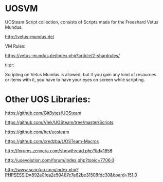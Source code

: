 # UOSVM
UOSteam Script collection, consists of Scripts made for the Freeshard Vetus Mundus.

http://vetus-mundus.de/


VM Rules:

https://vetus-mundus.de/index.php?article/2-shardrules/


tl;dr:

Scripting on Vetus Mundus is allowed, but if you gain any kind of resources or items with it, you have to have your eyes on screen while scripting.


# Other UOS Libraries:

https://github.com/GitBytes/UOSteam

https://github.com/Vlek/UOSteam/tree/master/Scripts

https://github.com/her/uosteam

https://github.com/credzba/UOSTeam-Macros

http://forums.zenvera.com/showthread.php?tid=1856

http://uoevolution.com/forum/index.php?topic=7706.0

http://www.scriptuo.com/index.php?PHPSESSID=892a0fea2e50487c7a62be31506fdc30&board=151.0
